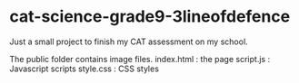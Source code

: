 # cat-science-grade9-3lineofdefence
Just a small project to finish my CAT assessment on my school.

The public folder contains image files.
index.html : the page
script.js : Javascript scripts
style.css : CSS styles
